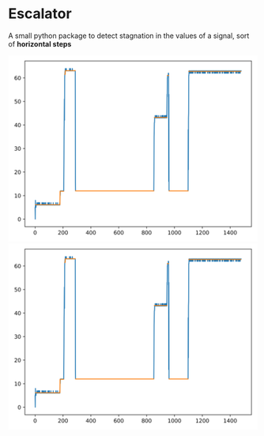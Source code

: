 # Escalator

A small python package to detect stagnation in the values of a signal, sort of **horizontal steps**

![Example 1 of the result](https://raw.githubusercontent.com/Nyandams/step_detection/master/images/plat1.png)
![Example 2 of the result](https://raw.githubusercontent.com/Nyandams/step_detection/master/images/plat1.png)
